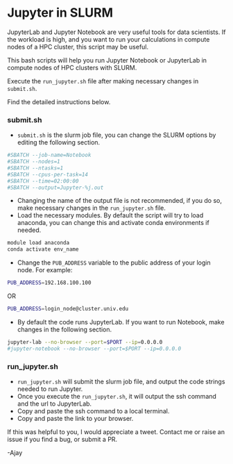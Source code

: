 
# Jupyter in SLURM

JupyterLab and Jupyter Notebook are very useful tools for data scientists. If the workload is high, and you want to run your calculations in compute nodes of a HPC cluster, this script may be useful.

This bash scripts will help you run Jupyter Notebook or JupyterLab in compute nodes of HPC clusters with SLURM.

Execute the `run_jupyter.sh` file after making necessary changes in `submit.sh`. 

Find the detailed instructions below.




### submit.sh

- `submit.sh` is the slurm job file, you can change the SLURM options by editing the following section.
```bash
#SBATCH --job-name=Notebook
#SBATCH --nodes=1
#SBATCH --ntasks=1
#SBATCH --cpus-per-task=14
#SBATCH --time=02:00:00
#SBATCH --output=Jupyter-%j.out
```
- Changing the name of the output file is not recommended, if you do so, make necessary changes in the `run_jupyter.sh` file.
- Load the necessary modules. By default the script will try to load anaconda, you can change this and activate conda environments if needed.
```bash
module load anaconda 
conda activate env_name
```
- Change the `PUB_ADDRESS` variable to the public address of your login node. For example:
```bash
PUB_ADDRESS=192.168.100.100
```
OR
```bash
PUB_ADDRESS=login_node@cluster.univ.edu
```
- By default the code runs JupyterLab. If you want to run Notebook, make changes in the following section.
```bash
jupyter-lab --no-browser --port=$PORT --ip=0.0.0.0
#jupyter-notebook --no-browser --port=$PORT --ip=0.0.0.0
```

### run_jupyter.sh

- `run_jupyter.sh` will submit the slurm job file, and output the code strings needed to run Jupyter.
- Once you execute the `run_jupyter.sh`, it will output the ssh command and the url to JupyterLab.
- Copy and paste the ssh command to a local terminal.
- Copy and paste the link to your browser.

If this was helpful to you, I would appreciate a tweet. Contact me or raise an issue if you find a bug, or submit a PR.

-Ajay
